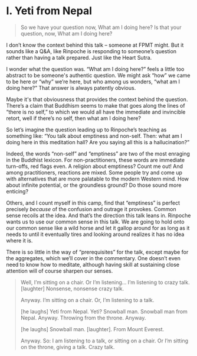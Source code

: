 # I. Yeti from Nepal

> So we have your question now, What am I doing here? Is that your question, now, What am I doing here?&#x20;

I don’t know the context behind this talk – someone at FPMT might. But it sounds like a Q\&A, like Rinpoche is responding to someone’s question rather than having a talk prepared. Just like the Heart Sutra.

I wonder what the question was. “What am I doing here?” feels a little too abstract to be someone's authentic question. We might ask “how” we came to be here or “why” we’re here, but who among us wonders, “what am I doing here?” That answer is always patently obvious.

Maybe it's that obviousness that provides the context behind the question. There’s a claim that Buddhism seems to make that goes along the lines of “there is no self,” to which we would all have the immediate and invincible retort, well if there’s no self, then what am I doing here?&#x20;

So let’s imagine the question leading up to Rinpoche’s teaching as something like: “You talk about emptiness and non-self. Then: what am I doing here in this meditation hall? Are you saying all this is a hallucination?”

Indeed, the words “non-self” and “emptiness” are two of the most enraging in the Buddhist lexicon. For non-practitioners, these words are immediate turn-offs, red flags even. A religion about emptiness? Count me out! And among practitioners, reactions are mixed. Some people try and come up with alternatives that are more palatable to the modern Western mind. How about infinite potential, or the groundless ground? Do those sound more enticing?

Others, and I count myself in this camp, find that “emptiness” is perfect precisely _because_ of the confusion and outrage it provokes. Common sense recoils at the idea. And that’s the direction this talk leans in. Rinpoche wants us to use our common sense in this talk. We are going to hold onto our common sense like a wild horse and let it gallop around for as long as it needs to until it eventually tires and looking around realizes it has no idea where it is.&#x20;

There is so little in the way of “prerequisites” for the talk, except maybe for the aggregates, which we’ll cover in the commentary. One doesn’t even need to know how to meditate, although having skill at sustaining close attention will of course sharpen our senses.&#x20;

> Well, I’m sitting on a chair. Or I’m listening… I’m listening to crazy talk. \[laughter] Nonsense, nonsense crazy talk.
>
> Anyway. I’m sitting on a chair. Or, I’m listening to a talk.&#x20;
>
> \[he laughs] Yeti from Nepal. Yeti? Snowball man. Snowball man from Nepal. Anyway. Throwing from the throne. Anyway.
>
> \[he laughs] Snowball man. \[laughter]. From Mount Everest.
>
> Anyway. So: I am listening to a talk, or sitting on a chair. Or I’m sitting on the throne, giving a talk. Crazy talk.

